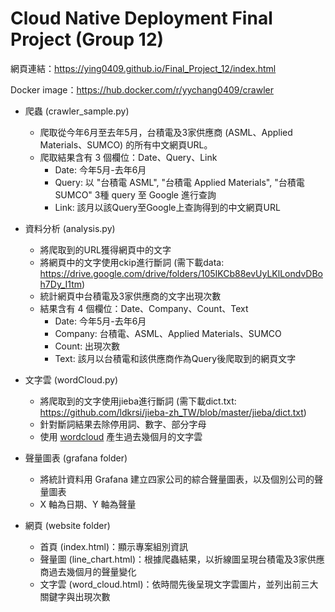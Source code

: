 # Cloud Native Deployment Final Project (Group 12)

網頁連結：https://ying0409.github.io/Final_Project_12/index.html

Docker image：https://hub.docker.com/r/yychang0409/crawler

* 爬蟲 (crawler_sample.py)
  * 爬取從今年6月至去年5月，台積電及3家供應商 (ASML、Applied Materials、SUMCO) 的所有中文網頁URL。
  * 爬取結果含有 3 個欄位：Date、Query、Link
    * Date: 今年5月-去年6月
    * Query: 以 "台積電 ASML", "台積電 Applied Materials", "台積電 SUMCO" 3種 query 至 Google 進行查詢
    * Link: 該月以該Query至Google上查詢得到的中文網頁URL

* 資料分析 (analysis.py)
  * 將爬取到的URL獲得網頁中的文字
  * 將網頁中的文字使用ckip進行斷詞 (需下載data: https://drive.google.com/drive/folders/105IKCb88evUyLKlLondvDBoh7Dy_I1tm)
  * 統計網頁中台積電及3家供應商的文字出現次數
  * 結果含有 4 個欄位：Date、Company、Count、Text
    * Date: 今年5月-去年6月
    * Company: 台積電、ASML、Applied Materials、SUMCO
    * Count: 出現次數
    * Text: 該月以台積電和該供應商作為Query後爬取到的網頁文字

* 文字雲 (wordCloud.py)
  * 將爬取到的文字使用jieba進行斷詞 (需下載dict.txt: https://github.com/ldkrsi/jieba-zh_TW/blob/master/jieba/dict.txt)
  * 針對斷詞結果去除停用詞、數字、部分字母
  * 使用 [wordcloud](https://amueller.github.io/word_cloud/) 產生過去幾個月的文字雲


* 聲量圖表 (grafana folder)
  * 將統計資料用 Grafana 建立四家公司的綜合聲量圖表，以及個別公司的聲量圖表
  * X 軸為日期、Y 軸為聲量

* 網頁 (website folder)
  * 首頁 (index.html)：顯示專案組別資訊
  * 聲量圖 (line_chart.html)：根據爬蟲結果，以折線圖呈現台積電及3家供應商過去幾個月的聲量變化
  * 文字雲 (word_cloud.html)：依時間先後呈現文字雲圖片，並列出前三大關鍵字與出現次數
